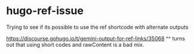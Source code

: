 # hugo-ref-issue

Trying to see if its possible to use the ref shortcode with alternate outputs

https://discourse.gohugo.io/t/gemini-output-for-ref-links/35068
^^ turns out that using short codes and rawContent is a bad mix. 
